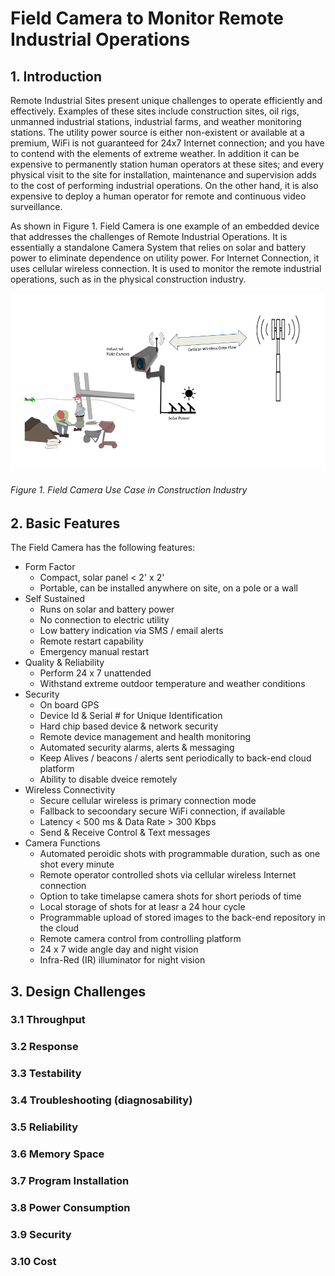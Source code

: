 # Field Camera to Monitor Remote Industrial Operations

## 1. Introduction

Remote Industrial Sites present unique challenges to operate efficiently and effectively. Examples of these sites include construction sites, oil rigs, unmanned industrial stations, industrial farms, and weather monitoring stations. The utility power source is either non-existent or available at a premium, WiFi is not guaranteed for 24x7 Internet connection; and you have to contend with the elements of extreme weather. In addition it can be expensive to permanently station human operators at these sites; and every physical visit to the site for installation, maintenance and supervision adds to the cost of performing industrial operations. On the other hand, it is also expensive to deploy a human operator for remote and continuous video surveillance.

As shown in Figure 1. Field Camera is one example of an embedded device that addresses the challenges of Remote Industrial Operations. It is essentially a standalone Camera System that relies on solar and battery power to eliminate dependence on utility power. For Internet Connection, it uses cellular wireless connection. It is used to monitor the remote industrial operations, such as in the physical construction industry.

![Field Camera](https://github.com/isjosan/embsys310/blob/master/assignment01/images/Field-camera.png)
###### Figure 1.  Field Camera Use Case in Construction Industry



## 2. Basic Features

The Field Camera has the following features:
* Form Factor
  * Compact, solar panel < 2' x 2'
  * Portable, can be installed anywhere on site, on a pole or a wall
* Self Sustained
  * Runs on solar and battery power
  * No connection to electric utility
  * Low battery indication via SMS / email alerts
  * Remote restart capability
  * Emergency manual restart
* Quality & Reliability
  * Perform 24 x 7 unattended
  * Withstand extreme outdoor temperature and weather conditions
* Security
  * On board GPS
  * Device Id & Serial # for Unique Identification
  * Hard chip based device & network security
  * Remote device management and health monitoring
  * Automated security alarms, alerts & messaging
  * Keep Alives / beacons / alerts sent periodically to back-end cloud platform
  * Ability to disable dveice remotely
* Wireless Connectivity
  * Secure cellular wireless is primary connection mode
  * Fallback to secoondary secure WiFi connection, if available
  * Latency < 500 ms & Data Rate > 300 Kbps
  * Send & Receive Control & Text messages
* Camera Functions
  * Automated peroidic shots with programmable duration, such as one shot every minute
  * Remote operator controlled shots via cellular wireless Internet connection
  * Option to take timelapse camera shots for short periods of time
  * Local storage of shots for at leasr a 24 hour cycle
  * Programmable upload of stored images to the back-end repository in the cloud
  * Remote camera control from controlling platform
  * 24 x 7 wide angle day and night vision
  * Infra-Red (IR) illuminator for night vision

 ## 3. Design Challenges
 
 ### 3.1  Throughput
 
 
 ### 3.2  Response
 
 
 ### 3.3  Testability
 
 
 ### 3.4  Troubleshooting (diagnosability)
 
 
 ### 3.5  Reliability
 
 
 ### 3.6  Memory Space
 
 
 ### 3.7  Program Installation
 
 
 ### 3.8  Power Consumption
 
 
 ### 3.9  Security
 
 
 ### 3.10  Cost
 
 
 
 


